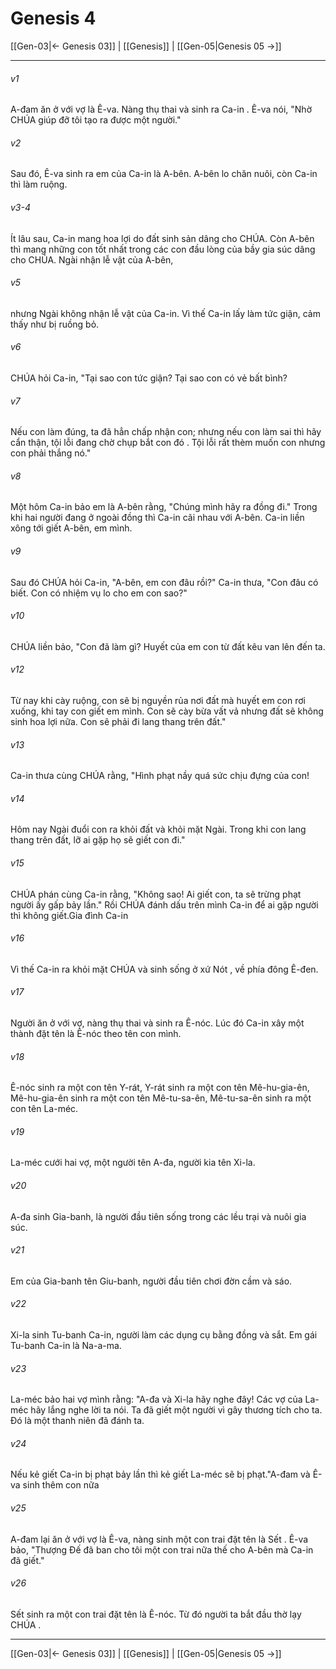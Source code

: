 # Genesis 4

[[Gen-03|← Genesis 03]] | [[Genesis]] | [[Gen-05|Genesis 05 →]]
***



###### v1 
A-đam ăn ở với vợ là Ê-va. Nàng thụ thai và sinh ra Ca-in . Ê-va nói, "Nhờ CHÚA giúp đỡ tôi tạo ra được một người." 

###### v2 
Sau đó, Ê-va sinh ra em của Ca-in là A-bên. A-bên lo chăn nuôi, còn Ca-in thì làm ruộng. 

###### v3-4 
Ít lâu sau, Ca-in mang hoa lợi do đất sinh sản dâng cho CHÚA. Còn A-bên thì mang những con tốt nhất trong các con đầu lòng của bầy gia súc dâng cho CHÚA. Ngài nhận lễ vật của A-bên, 

###### v5 
nhưng Ngài không nhận lễ vật của Ca-in. Vì thế Ca-in lấy làm tức giận, cảm thấy như bị ruồng bỏ. 

###### v6 
CHÚA hỏi Ca-in, "Tại sao con tức giận? Tại sao con có vẻ bất bình? 

###### v7 
Nếu con làm đúng, ta đã hẳn chấp nhận con; nhưng nếu con làm sai thì hãy cẩn thận, tội lỗi đang chờ chụp bắt con đó . Tội lỗi rất thèm muốn con nhưng con phải thắng nó." 

###### v8 
Một hôm Ca-in bảo em là A-bên rằng, "Chúng mình hãy ra đồng đi." Trong khi hai người đang ở ngoài đồng thì Ca-in cãi nhau với A-bên. Ca-in liền xông tới giết A-bên, em mình. 

###### v9 
Sau đó CHÚA hỏi Ca-in, "A-bên, em con đâu rồi?" Ca-in thưa, "Con đâu có biết. Con có nhiệm vụ lo cho em con sao?" 

###### v10
CHÚA liền bảo, "Con đã làm gì? Huyết của em con từ đất kêu van lên đến ta. 

###### v12 
Từ nay khi cày ruộng, con sẽ bị nguyền rủa nơi đất mà huyết em con rơi xuống, khi tay con giết em mình. Con sẽ cày bừa vất vả nhưng đất sẽ không sinh hoa lợi nữa. Con sẽ phải đi lang thang trên đất." 

###### v13 
Ca-in thưa cùng CHÚA rằng, "Hình phạt nầy quá sức chịu đựng của con! 

###### v14 
Hôm nay Ngài đuổi con ra khỏi đất và khỏi mặt Ngài. Trong khi con lang thang trên đất, lỡ ai gặp họ sẽ giết con đi." 

###### v15 
CHÚA phán cùng Ca-in rằng, "Không sao! Ai giết con, ta sẽ trừng phạt người ấy gấp bảy lần." Rồi CHÚA đánh dấu trên mình Ca-in để ai gặp người thì không giết.Gia đình Ca-in 

###### v16 
Vì thế Ca-in ra khỏi mặt CHÚA và sinh sống ở xứ Nót , về phía đông Ê-đen. 

###### v17 
Người ăn ở với vợ, nàng thụ thai và sinh ra Ê-nóc. Lúc đó Ca-in xây một thành đặt tên là Ê-nóc theo tên con mình. 

###### v18 
Ê-nóc sinh ra một con tên Y-rát, Y-rát sinh ra một con tên Mê-hu-gia-ên, Mê-hu-gia-ên sinh ra một con tên Mê-tu-sa-ên, Mê-tu-sa-ên sinh ra một con tên La-méc. 

###### v19 
La-méc cưới hai vợ, một người tên A-đa, người kia tên Xi-la. 

###### v20 
A-đa sinh Gia-banh, là người đầu tiên sống trong các lều trại và nuôi gia súc. 

###### v21 
Em của Gia-banh tên Giu-banh, người đầu tiên chơi đờn cầm và sáo. 

###### v22 
Xi-la sinh Tu-banh Ca-in, người làm các dụng cụ bằng đồng và sắt. Em gái Tu-banh Ca-in là Na-a-ma. 

###### v23 
La-méc bảo hai vợ mình rằng: "A-đa và Xi-la hãy nghe đây! Các vợ của La-méc hãy lắng nghe lời ta nói. Ta đã giết một người vì gây thương tích cho ta. Đó là một thanh niên đã đánh ta. 

###### v24 
Nếu kẻ giết Ca-in bị phạt bảy lần thì kẻ giết La-méc sẽ bị phạt."A-đam và Ê-va sinh thêm con nữa 

###### v25 
A-đam lại ăn ở với vợ là Ê-va, nàng sinh một con trai đặt tên là Sết . Ê-va bảo, "Thượng Đế đã ban cho tôi một con trai nữa thế cho A-bên mà Ca-in đã giết." 

###### v26 
Sết sinh ra một con trai đặt tên là Ê-nóc. Từ đó người ta bắt đầu thờ lạy CHÚA .

***
[[Gen-03|← Genesis 03]] | [[Genesis]] | [[Gen-05|Genesis 05 →]]
